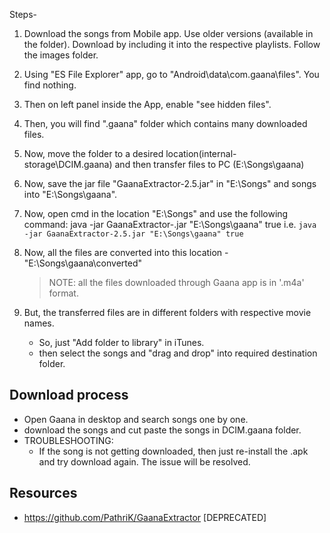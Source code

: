 Steps-
1. Download the songs from Mobile app. Use older versions (available in the folder). Download by including it into the respective playlists. Follow the images folder.
2. Using "ES File Explorer" app, go to "Android\data\com.gaana\files". You find nothing.
3. Then on left panel inside the App, enable "see hidden files".
4. Then, you will find ".gaana" folder which contains many downloaded files.
5. Now, move the folder to a desired location(internal-storage\DCIM\.gaana) and then transfer files to PC (E:\Songs\gaana)
6. Now, save the jar file "GaanaExtractor-2.5.jar" in "E:\Songs" and songs into "E:\Songs\gaana".
7. Now, open cmd in the location "E:\Songs" and use the following command:
	java -jar GaanaExtractor-<version>.jar "E:\Songs\gaana\" true
i.e.    `java -jar GaanaExtractor-2.5.jar "E:\Songs\gaana" true`

8. Now, all the files are converted into this location - "E:\Songs\gaana\converted"
	> NOTE: all the files downloaded through Gaana app is in '.m4a' format.
	
9. But, the transferred files are in different folders with respective movie names.
	- So, just "Add folder to library" in iTunes.
	- then select the songs and "drag and drop" into required destination folder.

## Download process
* Open Gaana in desktop and search songs one by one.
* download the songs and cut paste the songs in DCIM.gaana folder.
* TROUBLESHOOTING:
	- If the song is not getting downloaded, then just re-install the .apk and try download again. The issue will be resolved.

## Resources
* https://github.com/PathriK/GaanaExtractor [DEPRECATED]

